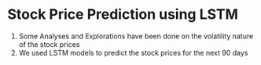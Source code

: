 # Stock Price Prediction using LSTM
1. Some Analyses and Explorations have been done on the volatility nature of the stock prices 
2. We used LSTM models to predict the stock prices for the next 90 days

